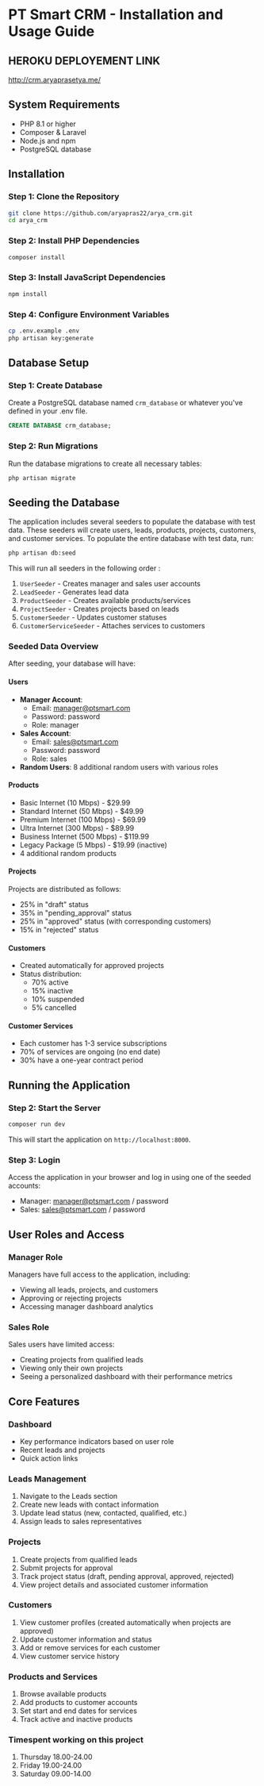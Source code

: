 # PT Smart CRM - Installation and Usage Guide

## HEROKU DEPLOYEMENT LINK
http://crm.aryaprasetya.me/

## System Requirements
- PHP 8.1 or higher
- Composer & Laravel
- Node.js and npm
- PostgreSQL database

## Installation
### Step 1: Clone the Repository
```bash
git clone https://github.com/aryapras22/arya_crm.git
cd arya_crm
```

### Step 2: Install PHP Dependencies
```bash
composer install
```

### Step 3: Install JavaScript Dependencies
```bash
npm install
```

### Step 4: Configure Environment Variables
```bash
cp .env.example .env
php artisan key:generate
```

## Database Setup
### Step 1: Create Database
Create a PostgreSQL database named `crm_database` or whatever you've defined in your .env file.
```sql
CREATE DATABASE crm_database;
```

### Step 2: Run Migrations
Run the database migrations to create all necessary tables:
```bash
php artisan migrate
```

## Seeding the Database
The application includes several seeders to populate the database with test data. These seeders will create users, leads, products, projects, customers, and customer services.
To populate the entire database with test data, run:

```bash
php artisan db:seed
```
This will run all seeders in the following order :
1. `UserSeeder` - Creates manager and sales user accounts
2. `LeadSeeder` - Generates lead data
3. `ProductSeeder` - Creates available products/services
4. `ProjectSeeder` - Creates projects based on leads
5. `CustomerSeeder` - Updates customer statuses
6. `CustomerServiceSeeder` - Attaches services to customers


### Seeded Data Overview
After seeding, your database will have:

#### Users
- **Manager Account**: 
  - Email: manager@ptsmart.com
  - Password: password
  - Role: manager
- **Sales Account**: 
  - Email: sales@ptsmart.com
  - Password: password
  - Role: sales
- **Random Users**: 8 additional random users with various roles

#### Products
- Basic Internet (10 Mbps) - $29.99
- Standard Internet (50 Mbps) - $49.99
- Premium Internet (100 Mbps) - $69.99
- Ultra Internet (300 Mbps) - $89.99
- Business Internet (500 Mbps) - $119.99
- Legacy Package (5 Mbps) - $19.99 (inactive)
- 4 additional random products

#### Projects
Projects are distributed as follows:
- 25% in "draft" status
- 35% in "pending_approval" status
- 25% in "approved" status (with corresponding customers)
- 15% in "rejected" status

#### Customers
- Created automatically for approved projects
- Status distribution: 
  - 70% active
  - 15% inactive
  - 10% suspended
  - 5% cancelled

#### Customer Services
- Each customer has 1-3 service subscriptions
- 70% of services are ongoing (no end date)
- 30% have a one-year contract period

## Running the Application

### Step 2: Start the Server
```bash
composer run dev
```
This will start the application on `http://localhost:8000`.

### Step 3: Login
Access the application in your browser and log in using one of the seeded accounts:
- Manager: manager@ptsmart.com / password
- Sales: sales@ptsmart.com / password

## User Roles and Access
### Manager Role
Managers have full access to the application, including:
- Viewing all leads, projects, and customers
- Approving or rejecting projects
- Accessing manager dashboard analytics

### Sales Role
Sales users have limited access:
- Creating projects from qualified leads
- Viewing only their own projects
- Seeing a personalized dashboard with their performance metrics

## Core Features
### Dashboard
- Key performance indicators based on user role
- Recent leads and projects
- Quick action links

### Leads Management
1. Navigate to the Leads section
2. Create new leads with contact information
3. Update lead status (new, contacted, qualified, etc.)
4. Assign leads to sales representatives

### Projects
1. Create projects from qualified leads
2. Submit projects for approval
3. Track project status (draft, pending approval, approved, rejected)
4. View project details and associated customer information

### Customers
1. View customer profiles (created automatically when projects are approved)
2. Update customer information and status
3. Add or remove services for each customer
4. View customer service history

### Products and Services
1. Browse available products
2. Add products to customer accounts
3. Set start and end dates for services
4. Track active and inactive products


### Timespent working on this project
1. Thursday 18.00-24.00
2. Friday 19.00-24.00
3. Saturday 09.00-14.00

